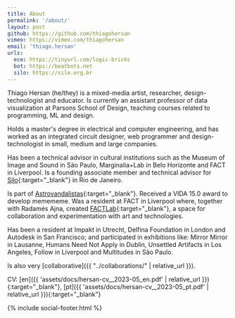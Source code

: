 ```yaml
---
title: About
permalink: '/about/'
layout: post
github: https://github.com/thiagohersan
vimeo: https://vimeo.com/thiagohersan
email: 'thiago.hersan'
urls:
  ece: https://tinyurl.com/logic-bricks
  bot: https://beatbots.net
  silo: https://silo.org.br
---
```

Thiago Hersan (he/they) is a mixed-media artist, researcher, design-technologist and educator. Is currently an assistant professor of data visualization at Parsons School of Design, teaching courses related to programming, ML and design.

Holds a master's degree in electrical and computer engineering, and has worked as an integrated circuit designer, web programmer and design-technologist in small, medium and large companies.

Has been a technical advisor in cultural institutions such as the Museum of Image and Sound in São Paulo, Marginalia+Lab in Belo Horizonte and FACT in Liverpool. Is a founding associate member and technical advisor for [Silo](https://silo.org.br){:target="_blank"} in Rio de Janeiro.

Is part of [Astrovandalistas](https://astrovandalistas.cc){:target="_blank"}. Received a VIDA 15.0 award to develop memememe. Was a resident at FACT in Liverpool where, together with Radamés Ajna, created [FACTLab](https://fact.alab.space){:target="_blank"}, a space for collaboration and experimentation with art and technologies.

Has been a resident at Impakt in Utrecht, Delfina Foundation in London and Autodesk in San Francisco; and participated in exhibitions like: Mirror Mirror in Lausanne, Humans Need Not Apply in Dublin, Unsettled Artifacts in Los Angeles, Follow in Liverpool and Multitudes in São Paulo.

Is also very [collaborative]({{ "../collaborations/" | relative_url }}).

CV: [en]({{ 'assets/docs/hersan-cv__2023-05_en.pdf' | relative_url }}){:target="_blank"},
    [pt]({{ 'assets/docs/hersan-cv__2023-05_pt.pdf' | relative_url }}){:target="_blank"}

<!-- {% include vimeo.html id="66541476" %} -->
{% include social-footer.html %}
